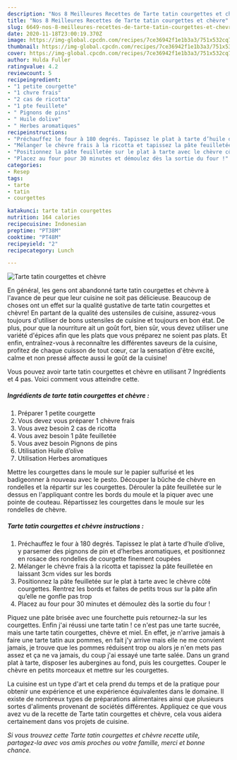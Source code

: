 ```yaml
---
description: "Nos 8 Meilleures Recettes de Tarte tatin courgettes et chèvre"
title: "Nos 8 Meilleures Recettes de Tarte tatin courgettes et chèvre"
slug: 6649-nos-8-meilleures-recettes-de-tarte-tatin-courgettes-et-chevre
date: 2020-11-18T23:00:19.370Z
image: https://img-global.cpcdn.com/recipes/7ce36942f1e1b3a3/751x532cq70/tarte-tatin-courgettes-et-chevre-photo-principale-de-la-recette.jpg
thumbnail: https://img-global.cpcdn.com/recipes/7ce36942f1e1b3a3/751x532cq70/tarte-tatin-courgettes-et-chevre-photo-principale-de-la-recette.jpg
cover: https://img-global.cpcdn.com/recipes/7ce36942f1e1b3a3/751x532cq70/tarte-tatin-courgettes-et-chevre-photo-principale-de-la-recette.jpg
author: Hulda Fuller
ratingvalue: 4.2
reviewcount: 5
recipeingredient:
- "1 petite courgette"
- "1 chvre frais"
- "2 cas de ricotta"
- "1 pte feuillete"
- " Pignons de pins"
- " Huile dolive"
- " Herbes aromatiques"
recipeinstructions:
- "Préchauffez le four à 180 degrés. Tapissez le plat à tarte d’huile d’olive, y parsemer des pignons de pin et d’herbes aromatiques, et positionnez en rosace des rondelles de courgette finement coupées"
- "Mélanger le chèvre frais à la ricotta et tapissez la pâte feuilletée en laissant 3cm vides sur les bords"
- "Positionnez la pâte feuilletée sur le plat à tarte avec le chèvre côté courgettes. Rentrez les bords et faites de petits trous sur la pâte afin qu’elle ne gonfle pas trop"
- "Placez au four pour 30 minutes et démoulez dès la sortie du four !"
categories:
- Resep
tags:
- tarte
- tatin
- courgettes

katakunci: tarte tatin courgettes 
nutrition: 164 calories
recipecuisine: Indonesian
preptime: "PT38M"
cooktime: "PT48M"
recipeyield: "2"
recipecategory: Lunch

---
```



![Tarte tatin courgettes et chèvre](https://img-global.cpcdn.com/recipes/7ce36942f1e1b3a3/751x532cq70/tarte-tatin-courgettes-et-chevre-photo-principale-de-la-recette.jpg)

En général, les gens ont abandonné tarte tatin courgettes et chèvre à l'avance de peur que leur cuisine ne soit pas délicieuse. Beaucoup de choses ont un effet sur la qualité gustative de tarte tatin courgettes et chèvre! En partant de la qualité des ustensiles de cuisine, assurez-vous toujours d'utiliser de bons ustensiles de cuisine et toujours en bon état. De plus, pour que la nourriture ait un goût fort, bien sûr, vous devez utiliser une variété d'épices afin que les plats que vous préparez ne soient pas plats. Et enfin, entraînez-vous à reconnaître les différentes saveurs de la cuisine, profitez de chaque cuisson de tout cœur, car la sensation d'être excité, calme et non pressé affecte aussi le goût de la cuisine!

<!--inarticleads1-->

Vous pouvez avoir tarte tatin courgettes et chèvre en utilisant 7 Ingrédients et 4 pas. Voici comment vous atteindre cette.

##### Ingrédients de tarte tatin courgettes et chèvre :

1. Préparer 1 petite courgette
1. Vous devez vous préparer 1 chèvre frais
1. Vous avez besoin 2 cas de ricotta
1. Vous avez besoin 1 pâte feuilletée
1. Vous avez besoin  Pignons de pins
1. Utilisation  Huile d’olive
1. Utilisation  Herbes aromatiques


Mettre les courgettes dans le moule sur le papier sulfurisé et les badigeonner à nouveau avec le pesto. Découper la bûche de chèvre en rondelles et la répartir sur les courgettes. Dérouler la pâte feuilletée sur le dessus en l&#39;appliquant contre les bords du moule et la piquer avec une pointe de couteau. Répartissez les courgettes dans le moule sur les rondelles de chèvre. 

<!--inarticleads2-->

##### Tarte tatin courgettes et chèvre instructions :

1. Préchauffez le four à 180 degrés. Tapissez le plat à tarte d’huile d’olive, y parsemer des pignons de pin et d’herbes aromatiques, et positionnez en rosace des rondelles de courgette finement coupées
1. Mélanger le chèvre frais à la ricotta et tapissez la pâte feuilletée en laissant 3cm vides sur les bords
1. Positionnez la pâte feuilletée sur le plat à tarte avec le chèvre côté courgettes. Rentrez les bords et faites de petits trous sur la pâte afin qu’elle ne gonfle pas trop
1. Placez au four pour 30 minutes et démoulez dès la sortie du four !


Piquez une pâte brisée avec une fourchette puis retournez-la sur les courgettes. Enfin j&#39;ai réussi une tarte tatin ! ce n&#39;est pas une tarte sucrée, mais une tarte tatin courgettes, chèvre et miel. En effet, je n&#39;arrive jamais à faire une tarte tatin aux pommes, en fait j&#39;y arrive mais elle ne me convient jamais, je trouve que les pommes réduisent trop ou alors je n&#39;en mets pas assez et ça ne va jamais, du coup j&#39;ai essayé une tarte salée. Dans un grand plat à tarte, disposer les aubergines au fond, puis les courgettes. Couper le chèvre en petits morceaux et mettre sur les courgettes. 

<!--inarticleads1-->

<p>
La cuisine est un type d'art et cela prend du temps et de la pratique pour obtenir une expérience et une expérience équivalentes dans le domaine. Il existe de nombreux types de préparations alimentaires ainsi que plusieurs sortes d'aliments provenant de sociétés différentes. Appliquez ce que vous avez vu de la recette de Tarte tatin courgettes et chèvre, cela vous aidera certainement dans vos projets de cuisine.
</p>

<p>
<i>Si vous trouvez cette Tarte tatin courgettes et chèvre recette utile, partagez-la avec vos amis proches ou votre famille, merci et bonne chance.</i>
</p>

